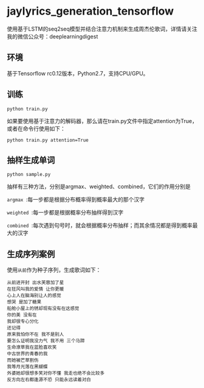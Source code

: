 # jaylyrics_generation_tensorflow
使用基于LSTM的seq2seq模型并结合注意力机制来生成周杰伦歌词，详情请关注我的微信公众号：deeplearningdigest

## 环境
基于Tensorflow rc0.12版本，Python2.7，支持CPU/GPU。

## 训练
`python train.py `

如果要使用基于注意力的解码器，那么请在train.py文件中指定attention为True，或者在命令行使用如下：

`python train.py attention=True `

## 抽样生成单词
`python sample.py `

抽样有三种方法，分别是argmax、weighted、combined，它们的作用分别是

`argmax `:每一步都是根据分布概率得到概率最大的那个汉字

`weighted `:每一步都是根据概率分布抽样得到汉字

`combined `:每次遇到句号时，就会根据概率分布抽样；而其余情况都是得到概率最大的汉字

## 生成序列案例
使用`从前`作为种子序列，生成歌词如下：

```
从前进开封 出水芙蓉加了星
在狂风叫我的爱情 让你更暖
心上人在脑海别让人的感觉
想哭 是加了糖果
船舱小屋上的锈却现有没有在这感觉
你的美 没有在
我却很专心分化
还记得
原来我怕你不在 我不是别人
要怎么证明我没力气 我不用 三个马蹄
生命潦草我在蓝脸喜欢笑
中古世界的青春的我
而她被芒草割伤
我等月光落在黑蝴蝶
外婆她却很想多笑对你不懂 我走也绝不会比较多
反方向左右都逢源不恐 只能永远读着对白
```



